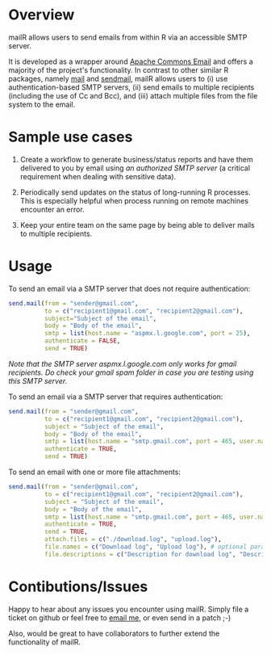 Overview
========
mailR allows users to send emails from within R via an accessible SMTP server.

It is developed as a wrapper around [Apache Commons Email](http://commons.apache.org/proper/commons-email/) and offers a majority of the project's functionality. In contrast to other similar R packages, namely [mail](http://cran.r-project.org/web/packages/mail/) and [sendmail](http://cran.r-project.org/web/packages/sendmailR/), mailR allows users to (i) use authentication-based SMTP servers, (ii) send emails to multiple recipients (including the use of Cc and Bcc), and (iii) attach multiple files from the file system to the email.

Sample use cases
=================

1. Create a workflow to generate business/status reports and have them delivered to you by email using *an authorized SMTP server* (a critical requirement when dealing with sensitive data).

2. Periodically send updates on the status of long-running R processes. This is especially helpful when process running on remote machines encounter an error.

3. Keep your entire team on the same page by being able to deliver mails to multiple recipients.

Usage
=====
To send an email via a SMTP server that does not require authentication:

```R
send.mail(from = "sender@gmail.com",
          to = c("recipient1@gmail.com", "recipient2@gmail.com"),
          subject="Subject of the email",
          body = "Body of the email",
          smtp = list(host.name = "aspmx.l.google.com", port = 25),
          authenticate = FALSE,
          send = TRUE)
```
*Note that the SMTP server aspmx.l.google.com only works for gmail recipients. Do check your gmail spam folder in case you are testing using this SMTP server.*

To send an email via a SMTP server that requires authentication:

```R
send.mail(from = "sender@gmail.com",
          to = c("recipient1@gmail.com", "recipient2@gmail.com"),
          subject = "Subject of the email",
          body = "Body of the email",
          smtp = list(host.name = "smtp.gmail.com", port = 465, user.name = "gmail_username", passwd = "password", ssl = TRUE),
          authenticate = TRUE,
          send = TRUE)
```

To send an email with one or more file attachments:

```R
send.mail(from = "sender@gmail.com",
          to = c("recipient1@gmail.com", "recipient2@gmail.com"),
          subject = "Subject of the email",
          body = "Body of the email",
          smtp = list(host.name = "smtp.gmail.com", port = 465, user.name = "gmail_username", passwd = "password", ssl = TRUE),
          authenticate = TRUE,
          send = TRUE,
          attach.files = c("./download.log", "upload.log"),
          file.names = c("Download log", "Upload log"), # optional parameter
          file.descriptions = c("Description for download log", "Description for upload log"))
```

Contibutions/Issues
===================
Happy to hear about any issues you encounter using mailR. Simply file a ticket on github or feel free to <A HREF="&#109;&#97;&#105;&#108;&#116;&#111;&#58;%72%2E%70%72%65%6D%72%61%6A%2B%6D%61%69%6C%52%40%67%6D%61%69%6C%2E%63%6F%6D">email me</A>, or even send in a patch ;-)

Also, would be great to have collaborators to further extend the functionality of mailR.
